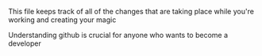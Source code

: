 This file keeps track of all of the changes that are taking place while you're working and creating your magic

Understanding github is crucial for anyone who wants to become a developer
